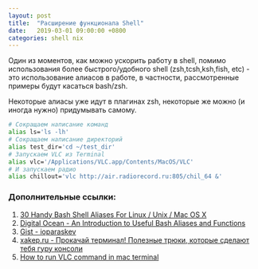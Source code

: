 ```yaml
---
layout: post
title:  "Расширение функционала Shell"
date:   2019-03-01 09:00:00 +0800
categories: shell nix
---
```


Один из моментов, как можно ускорить работу в shell, помимо использования более быстрого/удобного shell (zsh,tcsh,ksh,fish, etc) - это использование алиасов в работе, в частности, рассмотренные примеры будут касаться bash/zsh.

Некоторые алиасы уже идут в плагинах zsh, некоторые же можно (и иногда нужно) придумывать самому.

```sh
# Сокращаем написание команд
alias ls='ls -lh'
# Сокращаем написание директорий
alias test_dir='cd ~/test_dir'
# Запускаем VLC из Terminal
alias vlc='/Applications/VLC.app/Contents/MacOS/VLC'
# И запускаем радио
alias chillout='vlc http://air.radiorecord.ru:805/chil_64 &'
```

### Дополнительные ссылки:
1. [30 Handy Bash Shell Aliases For Linux / Unix / Mac OS X](https://www.cyberciti.biz/tips/bash-aliases-mac-centos-linux-unix.html)
2. [Digital Ocean - An Introduction to Useful Bash Aliases and Functions](https://www.digitalocean.com/community/tutorials/an-introduction-to-useful-bash-aliases-and-functions)
3. [Gist - ioparaskev](https://gist.github.com/ioparaskev/88875c83bcab519f017b9cdd0b1960e7)
4. [xakep.ru - Прокачай терминал! Полезные трюки, которые сделают тебя гуру консоли](https://xakep.ru/2017/05/18/cli-console-tips/)
5. [How to run VLC command in mac terminal](https://superuser.com/questions/997673/how-to-run-vlc-command-in-mac-terminal)